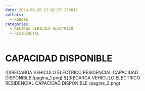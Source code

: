 ```yaml
---
date: 2024-06-28 21:02:57.270818
authors:
  - KGNeTE
categories:
  - RECARGA VEHICULO ELECTRICO
  - RESIDENCIAL
---
```

# CAPACIDAD DISPONIBLE 
![](RECARGA VEHICULO ELECTRICO RESIDENCIAL CAPACIDAD DISPONIBLE /pagina_1.png)
![](RECARGA VEHICULO ELECTRICO RESIDENCIAL CAPACIDAD DISPONIBLE /pagina_2.png)

